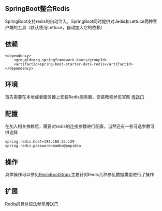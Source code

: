 ## SpringBoot整合Redis
SpringBoot支持redis的自动注入，SpringBoot同时提供对Jedis和Lettuce两种客户端的工具（默认使用Lettuce，自动加入它的依赖）

## 依赖
```
<dependency>
	<groupId>org.springframework.boot</groupId>
	<artifactId>spring-boot-starter-data-redis</artifactId>
</dependency>

```

## 环境
首先需要在本地或者服务器上安装Redis服务器，安装教程参见官网 [传送门](https://redis.io/download)

## 配置
在加入相关依赖后，需要对redis的连接参数进行配置，当然还有一些可选参数可供选择
```
spring.redis.host=192.168.25.129
spring.redis.password=mamba@popidea
```


## 操作
具体操作可以参见[RedisBootStrap](./src/main/java/com/mamba/redis/RedisBootstrap.java),主要针对Redis几种参见数据类型进行了操作

## 扩展
Redis的具体语法参见[传送门](https://redis.io/documentation)